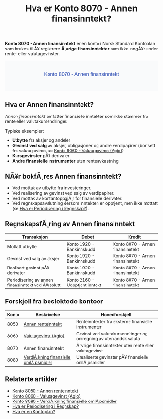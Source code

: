 ﻿---
title: "Hva er Konto 8070 - Annen finansinntekt?"
meta_title: "8070-annen-finansinntekt"
meta_description: '**Konto 8070 - Annen finansinntekt** er en konto i Norsk Standard Kontoplan som brukes til Ã¥ registrere **Ã¸vrige finansinntekter** som ikke inngÃ¥r under rent...'
slug: 8070-annen-finansinntekt
type: blog
layout: pages/single
---

**Konto 8070 - Annen finansinntekt** er en konto i Norsk Standard Kontoplan som brukes til Ã¥ registrere **Ã¸vrige finansinntekter** som ikke inngÃ¥r under renter eller valutagevinster.

![Illustrasjon av konto 8070 Annen finansinntekt](8070-annen-finansinntekt-image.svg)

## Hva er Annen finansinntekt?

*Annen finansinntekt* omfatter finansielle inntekter som ikke stammer fra rente eller valutakursendringer.

Typiske eksempler:
* **Utbytte** fra aksjer og andeler
* **Gevinst ved salg** av aksjer, obligasjoner og andre verdipapirer (bortsett fra valutagevinst, se [Konto 8060 - Valutagevinst (Agio)](/blogs/kontoplan/8060-valutagevinst-agio "Konto 8060 - Valutagevinst (Agio): Guide til valutagevinst i norsk regnskap"))
* **Kursgevinster** pÃ¥ derivater
* **Andre finansielle instrumenter** uten renteavkastning

## NÃ¥r bokfÃ¸res Annen finansinntekt?

* Ved mottak av utbytte fra investeringer.
* Ved realisering av gevinst ved salg av verdipapirer.
* Ved mottak av kontantoppgjÃ¸r for finansielle derivater.
* Ved regnskapsavslutning dersom inntekten er opptjent, men ikke mottatt (se [Hva er Periodisering i Regnskap?](/blogs/regnskap/hva-er-periodisering "Hva er Periodisering i Regnskap? Guide til periodisering av kostnader og inntekter")).

## RegnskapsfÃ¸ring av Annen finansinntekt

| Transaksjon                                            | Debet                         | Kredit                             |
|--------------------------------------------------------|-------------------------------|------------------------------------|
| Mottatt utbytte                                        | Konto 1920 - Bankinnskudd     | Konto 8070 - Annen finansinntekt   |
| Gevinst ved salg av aksjer                              | Konto 1920 - Bankinnskudd     | Konto 8070 - Annen finansinntekt   |
| Realisert gevinst pÃ¥ derivater                         | Konto 1920 - Bankinnskudd     | Konto 8070 - Annen finansinntekt   |
| Periodisering av annen finansinntekt ved Ã¥rsslutt       | Konto 2160 - Uopptjent inntekt | Konto 8070 - Annen finansinntekt   |

## Forskjell fra beslektede kontoer

| Konto | Beskrivelse                                                                 | Hovedforskjell                                               |
|-------|-----------------------------------------------------------------------------|-------------------------------------------------------------|
| 8050  | [Annen renteinntekt](/blogs/kontoplan/8050-annen-renteinntekt "Konto 8050 - Annen renteinntekt: RegnskapsfÃ¸ring av annen renteinntekt")           | Renteinntekter fra eksterne finansielle instrumenter      |
| 8060  | [Valutagevinst (Agio)](/blogs/kontoplan/8060-valutagevinst-agio "Konto 8060 - Valutagevinst (Agio): Guide til valutagevinst i norsk regnskap") | Gevinst ved valutakursendringer og omregning av utenlandsk valuta |
| 8070  | Annen finansinntekt                                                           | Ã˜vrige finansinntekter uten rente eller valutagevinst       |
| 8080  | [VerdiÃ¸kning finansielle omlÃ¸psmidler](/blogs/kontoplan/8080-verdiokning-finansielle-omlopsmidler "Konto 8080 - VerdiÃ¸kning finansielle omlÃ¸psmidler: RegnskapsfÃ¸ring av verdiÃ¸kning i finansielle omlÃ¸psmidler") | Urealiserte gevinster pÃ¥ finansielle omlÃ¸psmidler |

## Relaterte artikler

* [Konto 8050 - Annen renteinntekt](/blogs/kontoplan/8050-annen-renteinntekt "Konto 8050 - Annen renteinntekt: RegnskapsfÃ¸ring av annen renteinntekt")
* [Konto 8060 - Valutagevinst (Agio)](/blogs/kontoplan/8060-valutagevinst-agio "Konto 8060 - Valutagevinst (Agio): Guide til valutagevinst i norsk regnskap")
* [Konto 8080 - VerdiÃ¸kning finansielle omlÃ¸psmidler](/blogs/kontoplan/8080-verdiokning-finansielle-omlopsmidler "Konto 8080 - VerdiÃ¸kning finansielle omlÃ¸psmidler: RegnskapsfÃ¸ring av verdiÃ¸kning i finansielle omlÃ¸psmidler")
* [Hva er Periodisering i Regnskap?](/blogs/regnskap/hva-er-periodisering "Hva er Periodisering i Regnskap? Guide til periodisering av kostnader og inntekter")
* [Hva er en Kontoplan?](/blogs/regnskap/hva-er-kontoplan "Hva er en Kontoplan? Komplett Guide til Kontoplaner i Norsk Regnskap")

